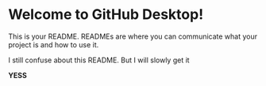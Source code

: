 # Welcome to GitHub Desktop!

This is your README. READMEs are where you can communicate what your project is and how to use it.

I still confuse about this README. But I will slowly get it

**YESS**
